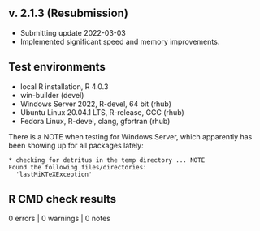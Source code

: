 ## v. 2.1.3 (Resubmission)
* Submitting update 2022-03-03
* Implemented significant speed and memory improvements.


## Test environments
* local R installation, R 4.0.3
* win-builder (devel)
* Windows Server 2022, R-devel, 64 bit (rhub)
* Ubuntu Linux 20.04.1 LTS, R-release, GCC (rhub)
* Fedora Linux, R-devel, clang, gfortran (rhub)

There is a NOTE when testing for Windows Server, which apparently has been showing up for all packages lately:

```
* checking for detritus in the temp directory ... NOTE
Found the following files/directories:
  'lastMiKTeXException'
```

## R CMD check results

0 errors | 0 warnings | 0 notes 
